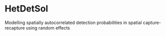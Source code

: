 # HetDetSol
Modelling spatially autocorrelated detection probabilities in spatial capture-recapture using random effects
